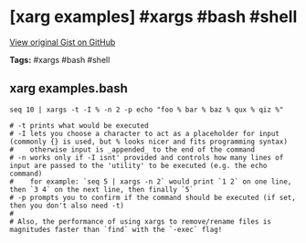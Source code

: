 # [xarg examples] #xargs #bash #shell

[View original Gist on GitHub](https://gist.github.com/Integralist/d2542276df2302d2e7a0475e6d58e816)

**Tags:** #xargs #bash #shell

## xarg examples.bash

```shell
seq 10 | xargs -t -I % -n 2 -p echo "foo % bar % baz % qux % qiz %"

# -t prints what would be executed
# -I lets you choose a character to act as a placeholder for input (commonly {} is used, but % looks nicer and fits programming syntax)
#    otherwise input is _appended_ to the end of the command
# -n works only if -I isnt' provided and controls how many lines of input are passed to the 'utility' to be executed (e.g. the echo command)
#    for example: `seq 5 | xargs -n 2` would print `1 2` on one line, then `3 4` on the next line, then finally `5`
# -p prompts you to confirm if the command should be executed (if set, then you don't also need -t)
#
# Also, the performance of using xargs to remove/rename files is magnitudes faster than `find` with the `-exec` flag!
```

